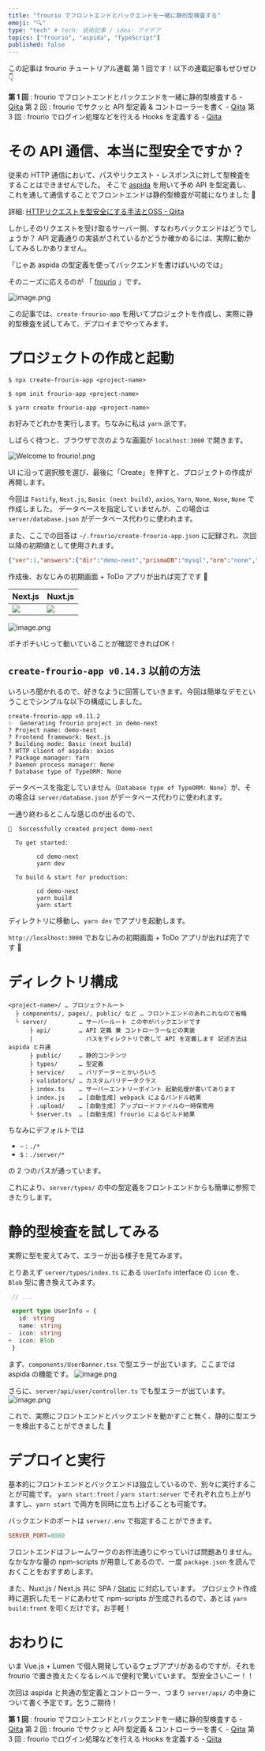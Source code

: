 ```yaml
---
title: "frourio でフロントエンドとバックエンドを一緒に静的型検査する"
emoji: "🔍"
type: "tech" # tech: 技術記事 / idea: アイデア
topics: ["frourio", "aspida", "TypeScript"]
published: false
---
```


この記事は frourio チュートリアル連載 第 1 回です！以下の連載記事もぜひぜひ 👇️

**第 1 回** : frourio でフロントエンドとバックエンドを一緒に静的型検査する - [Qiita](https://qiita.com/su8ru/items/08d4222af6ddb8eb218b)
第 2 回 : frourio でサクッと API 型定義 & コントローラーを書く - [Qiita](https://qiita.com/su8ru/items/e4ba6fd311ee3905d174)
第 3 回 : frourio でログイン処理などを行える Hooks を定義する - [Qiita](https://qiita.com/su8ru/items/5f06dd45ed14117c291f)

# その API 通信、本当に型安全ですか？

従来の HTTP 通信において、パスやリクエスト・レスポンスに対して型検査をすることはできませんでした。
そこで [aspida](https://github.com/aspida/aspida) を用いて予め API を型定義し、これを通して通信することでフロントエンドは静的型検査が可能になりました :tada:

詳細: [HTTPリクエストを型安全にする手法とOSS \- Qiita](https://qiita.com/m_mitsuhide/items/68406158d35a14fa0aa2)

しかしそのリクエストを受け取るサーバー側、すなわちバックエンドはどうでしょうか？
API 定義通りの実装がされているかどうか確かめるには、実際に動かしてみるしかありません。

「じゃあ aspida の型定義を使ってバックエンドを書けばいいのでは」

そのニーズに応えるのが 「 [frourio](https://github.com/frouriojs/frourio) 」です。

![image.png](https://qiita-image-store.s3.ap-northeast-1.amazonaws.com/0/225023/5dcb40a9-47af-ffa8-8bbe-37bdec3ff044.png)

この記事では、`create-frourio-app` を用いてプロジェクトを作成し、実際に静的型検査を試してみて、デプロイまでやってみます。

# プロジェクトの作成と起動

```sh:Terminal
$ npx create-frourio-app <project-name>
```
```sh:Terminal
$ npm init frourio-app <project-name>
```
```sh:Terminal
$ yarn create frourio-app <project-name>
```

お好みでどれかを実行します。ちなみに私は `yarn` 派です。

しばらく待つと、ブラウザで次のような画面が `localhost:3000` で開きます。

![Welcome to frourio!.png](https://qiita-image-store.s3.ap-northeast-1.amazonaws.com/0/225023/89b840fb-7101-6d15-c95c-b9f9b1e5f5cc.png)

UI に沿って選択肢を選び、最後に「Create」を押すと、プロジェクトの作成が再開します。

今回は `Fastify`, `Next.js`, `Basic (next build)`, `axios`, `Yarn`, `None`, `None`, `None` で作成しました。
データベースを指定していませんが、この場合は `server/database.json` がデータベース代わりに使われます。

また、ここでの回答は `~/.frourio/create-frourio-app.json` に記録され、次回以降の初期値として使用されます。

```json
{"ver":1,"answers":{"dir":"demo-next","prismaDB":"mysql","orm":"none","server":"fastify","building":"basic"}}
```

作成後、おなじみの初期画面 + ToDo アプリが出れば完了です :tada:

| Next.js | Nuxt.js |
| --- | --- |
| ![](https://qiita-image-store.s3.ap-northeast-1.amazonaws.com/0/225023/89943c5d-1a97-fcbc-6979-1998b5c2b718.png) | ![](https://qiita-image-store.s3.ap-northeast-1.amazonaws.com/0/225023/3ec36776-45c8-0735-c4c8-abcff4775c19.png) |

![image.png](https://qiita-image-store.s3.ap-northeast-1.amazonaws.com/0/225023/17ddaf61-703e-816d-1ff9-17f038227d9d.png)

ポチポチいじって動いていることが確認できればOK！

## `create-frourio-app v0.14.3` 以前の方法

いろいろ聞かれるので、好きなように回答していきます。今回は簡単なデモということでシンプルな以下の構成にしました。

```:Terminal
create-frourio-app v0.11.2
✨  Generating frourio project in demo-next
? Project name: demo-next
? Frontend framework: Next.js
? Building mode: Basic (next build)
? HTTP client of aspida: axios
? Package manager: Yarn
? Daemon process manager: None
? Database type of TypeORM: None
```

データベースを指定していません（`Database type of TypeORM: None`）が、その場合は `server/database.json` がデータベース代わりに使われます。

一通り終わるとこんな感じのが出るので、

```:Terminal
🎉  Successfully created project demo-next

  To get started:

        cd demo-next
        yarn dev

  To build & start for production:

        cd demo-next
        yarn build
        yarn start
```

ディレクトリに移動し、`yarn dev` でアプリを起動します。

`http://localhost:3000` でおなじみの初期画面 + ToDo アプリが出れば完了です 🎉

# ディレクトリ構成

```
<project-name>/ … プロジェクトルート
  ├ components/, pages/, public/ など … フロントエンドのあれこれなので省略
  └ server/         … サーバールート この中がバックエンドです
      ├ api/        … API 定義 兼 コントローラーなどの実装
      |               パスをディレクトリで表して API を定義します 記述方法は aspida と共通
      ├ public/     … 静的コンテンツ
      ├ types/      … 型定義
      ├ service/    … バリデーターとかいろいろ
      ├ validators/ … カスタムバリデータクラス
      ├ index.ts    … サーバーエントリーポイント 起動処理が書いてあります
      ├ index.js    … [自動生成] webpack によるバンドル結果
      ├ .upload/    … [自動生成] アップロードファイルの一時保管用
      └ $server.ts  … [自動生成] frourio によるビルド結果
```

ちなみにデフォルトでは

- `~` : `./*`
- `$` : `./server/*`

の 2 つのパスが通っています。

これにより、`server/types/` の中の型定義をフロントエンドからも簡単に参照できたりします。

# 静的型検査を試してみる

実際に型を変えてみて、エラーが出る様子を見てみます。

とりあえず `server/types/index.ts` にある `UserInfo` interface の `icon` を、`Blob` 型に書き換えてみます。

```diff:server/types/index.ts
 // ...

 export type UserInfo = {
   id: string
   name: string
-  icon: string
+  icon: Blob
 }
```

まず、`components/UserBanner.tsx` で型エラーが出ています。ここまでは aspida の機能です。
![image.png](https://qiita-image-store.s3.ap-northeast-1.amazonaws.com/0/225023/a8d624c5-a5b6-257f-a83b-e330d404b272.png)

さらに、`server/api/user/controller.ts` でも型エラーが出ています。
![image.png](https://qiita-image-store.s3.ap-northeast-1.amazonaws.com/0/225023/2dd171aa-aa8a-94a9-5134-db8aa826e0a1.png)

これで、実際にフロントエンドとバックエンドを動かすこと無く、静的に型エラーを検出することができました :tada:

# デプロイと実行

基本的にフロントエンドとバックエンドは独立しているので、別々に実行することが可能です。
`yarn start:front` / `yarn start:server` でそれぞれ立ち上がりますし、`yarn start` で両方を同時に立ち上げることも可能です。

バックエンドのポートは `server/.env` で指定することができます。

```conf
SERVER_PORT=8080
```

フロントエンドはフレームワークのお作法通りにやっていけば問題ありません。
なかなかな量の npm-scripts が用意してあるので、一度 `package.json` を読んでおくことをおすすめします。

また、Nuxt.js / Next.js 共に SPA / [Static](https://nextjs.org/docs/advanced-features/static-html-export) に対応しています。
プロジェクト作成時に選択したモードにあわせて npm-scripts が生成されるので、あとは `yarn build:front` を叩くだけです。お手軽！

# おわりに

いま Vue.js + Lumen で個人開発しているウェブアプリがあるのですが、それを frourio で置き換えたくなるレベルで便利で驚いています。
型安全さいこー！！

次回は aspida と共通の型定義とコントローラー、つまり `server/api/` の中身について書く予定です。乞うご期待！

**第 1 回** : frourio でフロントエンドとバックエンドを一緒に静的型検査する - [Qiita](https://qiita.com/su8ru/items/08d4222af6ddb8eb218b)
第 2 回 : frourio でサクッと API 型定義 & コントローラーを書く - [Qiita](https://qiita.com/su8ru/items/e4ba6fd311ee3905d174)
第 3 回 : frourio でログイン処理などを行える Hooks を定義する - [Qiita](https://qiita.com/su8ru/items/5f06dd45ed14117c291f)

